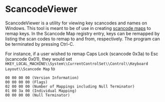 ScancodeViewer
==============

ScancodeViewer is a utility for viewing key scancodes and names on Windows.
This tool is meant to be of use in creating
[scancode maps](https://msdn.microsoft.com/en-us/library/windows/hardware/jj128267(v=vs.85).aspx#Scan_code_mapper_for_keyboards)
to remap keys. In the Scancode Map registry entry, keys can be remapped by
listing the scan codes to remap to and from, respectively. The program can be
terminated by pressing Ctrl-C.

For instance, if a user wished to remap Caps Lock (scancode 0x3a) to Esc
(scancode 0x01), they would set
`HKEY_LOCAL_MACHINE\\System\\CurrentControlSet\\Control\\Keyboard Layout\\Scancode
Map` to

    00 00 00 00 (Version Information)
    00 00 00 00 (Flags)
    02 00 00 00 (Number of Mappings including Null Terminator)
    01 00 3a 00 (Individual Mapping)
    00 00 00 00 (Null Terminator)
